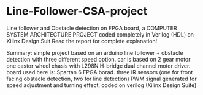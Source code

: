 # Line-Follower-CSA-project
Line follower and Obstacle detection on FPGA board, a COMPUTER SYSTEM ARCHITECTURE PROJECT coded completely in Verilog (HDL) on Xilinx Design Suit
Read the report for complete explanation!

Summary: simple project based on an arduino line follower + obstacle detection with three different speed option. car is based on 2 gear motor one castor wheel chasis with L298N H-bridge dual channel motor driver. board used here is: Spartan 6 FPGA borad. three IR sensors (one for front facing obstacle detection, two for line detection) PWM signal generated for speed adjustment and turning effect, coded on verilog (Xilinx Design Suite)
